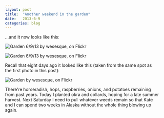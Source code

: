 ```yaml
---
layout: post
title:  "Another weekend in the garden"
date:   2013-6-9
categories: blog
---
```



...and it now looks like this:

![Garden 6/9/13 by wesesque, on Flickr](http://farm6.staticflickr.com/5324/9003223402_69967cde6b_z.jpg)

![Garden 6/9/13 by wesesque, on Flickr](http://farm3.staticflickr.com/2873/9002051451_37ca6e1b13_z.jpg)

Recall that eight days ago it looked like this (taken from the same spot as the first photo in this post):

![Garden by wesesque, on Flickr](http://farm6.staticflickr.com/5344/9002075879_d193a468e9_z.jpg)

There're horseradish, hops, raspberries, onions, and potatoes remaining from past years. Today I planted okra and collards, hoping for a late summer harvest. Next Saturday I need to pull whatever weeds remain so that Kate and I can spend two weeks in Alaska without the whole thing blowing up again.